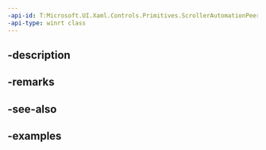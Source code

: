 ```yaml
---
-api-id: T:Microsoft.UI.Xaml.Controls.Primitives.ScrollerAutomationPeer
-api-type: winrt class
---
```


## -description

## -remarks

## -see-also

## -examples

